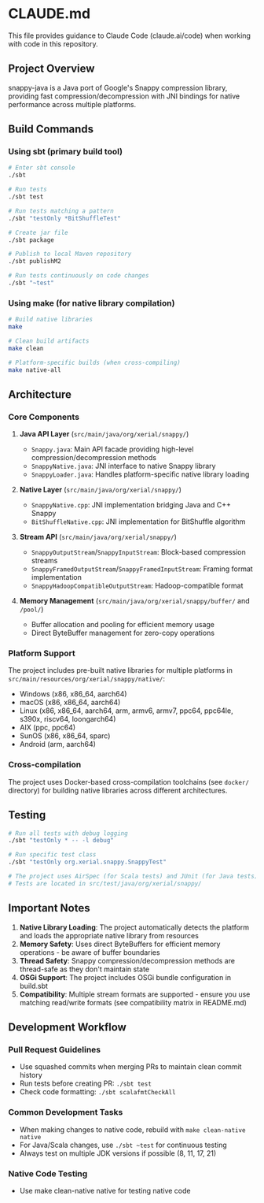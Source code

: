 # CLAUDE.md

This file provides guidance to Claude Code (claude.ai/code) when working with code in this repository.

## Project Overview

snappy-java is a Java port of Google's Snappy compression library, providing fast compression/decompression with JNI bindings for native performance across multiple platforms.

## Build Commands

### Using sbt (primary build tool)

```bash
# Enter sbt console
./sbt

# Run tests
./sbt test

# Run tests matching a pattern
./sbt "testOnly *BitShuffleTest"

# Create jar file
./sbt package

# Publish to local Maven repository
./sbt publishM2

# Run tests continuously on code changes
./sbt "~test"
```

### Using make (for native library compilation)

```bash
# Build native libraries
make

# Clean build artifacts
make clean

# Platform-specific builds (when cross-compiling)
make native-all
```

## Architecture

### Core Components

1. **Java API Layer** (`src/main/java/org/xerial/snappy/`)
   - `Snappy.java`: Main API facade providing high-level compression/decompression methods
   - `SnappyNative.java`: JNI interface to native Snappy library
   - `SnappyLoader.java`: Handles platform-specific native library loading

2. **Native Layer** (`src/main/java/org/xerial/snappy/`)
   - `SnappyNative.cpp`: JNI implementation bridging Java and C++ Snappy
   - `BitShuffleNative.cpp`: JNI implementation for BitShuffle algorithm

3. **Stream API** (`src/main/java/org/xerial/snappy/`)
   - `SnappyOutputStream`/`SnappyInputStream`: Block-based compression streams
   - `SnappyFramedOutputStream`/`SnappyFramedInputStream`: Framing format implementation
   - `SnappyHadoopCompatibleOutputStream`: Hadoop-compatible format

4. **Memory Management** (`src/main/java/org/xerial/snappy/buffer/` and `/pool/`)
   - Buffer allocation and pooling for efficient memory usage
   - Direct ByteBuffer management for zero-copy operations

### Platform Support

The project includes pre-built native libraries for multiple platforms in `src/main/resources/org/xerial/snappy/native/`:
- Windows (x86, x86_64, aarch64)
- macOS (x86, x86_64, aarch64)
- Linux (x86, x86_64, aarch64, arm, armv6, armv7, ppc64, ppc64le, s390x, riscv64, loongarch64)
- AIX (ppc, ppc64)
- SunOS (x86, x86_64, sparc)
- Android (arm, aarch64)

### Cross-compilation

The project uses Docker-based cross-compilation toolchains (see `docker/` directory) for building native libraries across different architectures.

## Testing

```bash
# Run all tests with debug logging
./sbt "testOnly * -- -l debug"

# Run specific test class
./sbt "testOnly org.xerial.snappy.SnappyTest"

# The project uses AirSpec (for Scala tests) and JUnit (for Java tests)
# Tests are located in src/test/java/org/xerial/snappy/
```

## Important Notes

1. **Native Library Loading**: The project automatically detects the platform and loads the appropriate native library from resources
2. **Memory Safety**: Uses direct ByteBuffers for efficient memory operations - be aware of buffer boundaries
3. **Thread Safety**: Snappy compression/decompression methods are thread-safe as they don't maintain state
4. **OSGi Support**: The project includes OSGi bundle configuration in build.sbt
5. **Compatibility**: Multiple stream formats are supported - ensure you use matching read/write formats (see compatibility matrix in README.md)

## Development Workflow

### Pull Request Guidelines
- Use squashed commits when merging PRs to maintain clean commit history
- Run tests before creating PR: `./sbt test`
- Check code formatting: `./sbt scalafmtCheckAll`

### Common Development Tasks
- When making changes to native code, rebuild with `make clean-native native`
- For Java/Scala changes, use `./sbt ~test` for continuous testing
- Always test on multiple JDK versions if possible (8, 11, 17, 21)

### Native Code Testing
- Use make clean-native native for testing native code